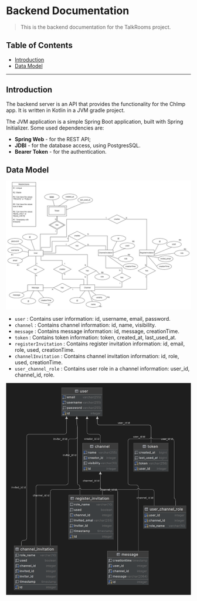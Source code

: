 # Backend Documentation

> This is the backend documentation for the TalkRooms project.

## Table of Contents
* [Introduction](#introduction)
* [Data Model](#data-model)


---

## Introduction
The backend server is an API that provides the functionality for the ChImp app.
It is written in Kotlin in a JVM gradle project.

The JVM application is a simple Spring Boot application, built with Spring Initializer. Some used dependencies are:

* **Spring Web** - for the REST API;
* **JDBI** - for the database access, using PostgresSQL.
* **Bearer Token** - for the authentication.

## Data Model
![Data Model](db-er-diagram.jpg)
- `user` : Contains user information: id, username, email, password.
- `channel` : Contains channel information: id, name, visibility.
- `message` : Contains message information: id, message, creationTime.
- `token` : Contains token information: token, created_at, last_used_at.
- `registerInvitation` : Contains register invitation information: id, email, role, used, creationTime.
- `channelInvitation` : Contains channel invitation information: id, role, used, creationTime.
- `user_channel_role` : Contains user role in a channel information: user_id, channel_id, role.

![Data Model with types](db-types-tables.png)